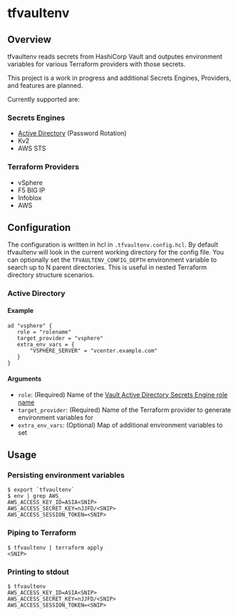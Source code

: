 # tfvaultenv

## Overview

tfvaultenv reads secrets from HashiCorp Vault and outputes environment variables for various Terraform providers with those secrets.

This project is a work in progress and additional Secrets Engines, Providers, and features are planned.

Currently supported are:

### Secrets Engines

- [Active Directory](https://www.vaultproject.io/docs/secrets/ad) (Password Rotation)
- Kv2
- AWS STS

### Terraform Providers

- vSphere
- F5 BIG IP
- Infoblox
- AWS

## Configuration

The configuration is written in hcl in `.tfvaultenv.config.hcl`. By default tfvaultenv will look in the current working directory for the config file. You can optionally set the `TFVAULTENV_CONFIG_DEPTH` environment variable to search up to N parent directories. This is useful in nested Terraform directory structure scenarios.

### Active Directory

#### Example

```hcl
ad "vsphere" {
   role = "rolename"
   target_provider = "vsphere"
   extra_env_vars = {
       "VSPHERE_SERVER" = "vcenter.example.com"
   }
}
```

#### Arguments

- `role`: (Required) Name of the [Vault Active Directory Secrets Engine role name](https://www.vaultproject.io/docs/secrets/ad)
- `target_provider`: (Required) Name of the Terraform provider to generate environment variables for
- `extra_env_vars`: (Optional) Map of additional environment variables to set

## Usage

### Persisting environment variables

```
$ export `tfvaultenv`
$ env | grep AWS_
AWS_ACCESS_KEY_ID=ASIA<SNIP>
AWS_ACCESS_SECRET_KEY=nJJFD/<SNIP>
AWS_ACCESS_SESSION_TOKEN=<SNIP>
```

### Piping to Terraform

```
$ tfvaultenv | terraform apply
<SNIP>
```

### Printing to stdout

```
$ tfvaultenv
AWS_ACCESS_KEY_ID=ASIA<SNIP>
AWS_ACCESS_SECRET_KEY=nJJFD/<SNIP>
AWS_ACCESS_SESSION_TOKEN=<SNIP>
```
